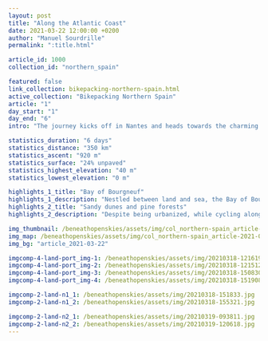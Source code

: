 ```yaml
---
layout: post
title: "Along the Atlantic Coast"
date: 2021-03-22 12:00:00 +0200
author: "Manuel Sourdrille"
permalink: ":title.html"

article_id: 1000
collection_id: "northern_spain"

featured: false
link_collection: bikepacking-northern-spain.html
active_collection: "Bikepacking Northern Spain"
article: "1"
day_start: "1"
day_end: "6"
intro: "The journey kicks off in Nantes and heads towards the charming Bay of Bourgneuf. Nowadays, the area is all about oyster and salt farming, giving the scenery a unique touch. Once you move past the bay and cruise from La-Barre-de-Monts to La-Faute-sur-Mer, you'll notice the coastline is mostly urbanized, though its inhabitants remain sparse during the winter months. Scattered along the shoreline are pockets of dunes and pine forests, standing guard over the wetlands nestled farther inland. Moving on from La Faute-sur-Mer, you'll discover the Baie de l'Aiguillon, where the river La Sèvre Nortaise joins the Atlantic Ocean – a bustling hub for bird migrations. Following a pause in La Rochelle, I decided to switch from the EV1 to the V92, also known as La Flow Vélo, which led me towards Saintes. As I made my way to Saintes, a subtle transformation began to unfold, altering the landscape, vegetation, and architectural character that surrounded me."

statistics_duration: "6 days"
statistics_distance: "350 km"
statistics_ascent: "920 m"
statistics_surface: "24% unpaved"
statistics_highest_elevation: "40 m"
statistics_lowest_elevation: "0 m"

highlights_1_title: "Bay of Bourgneuf"
highlights_1_description: "Nestled between land and sea, the Bay of Bourgneuf is a charming and picturesque bay where oyster and salt farming create a harmonious landscape."
highlights_2_title: "Sandy dunes and pine forests"
highlights_2_description: "Despite being urbanized, while cycling along the EV1 between La-Barre-de-Monts and La-Faute-sur-Mer, you'll come across beautiful patches of sandy dunes and pine forests. Moreover, you'll be treated to the gentle and constant embrace of the ocean breeze."

img_thumbnail: /beneathopenskies/assets/img/col_northern-spain_article-2021-03-22_thumbnail.jpg
img_map: /beneathopenskies/assets/img/col_northern-spain_article-2021-03-22_map.jpg
img_bg: "article_2021-03-22"

imgcomp-4-land-port_img-1: /beneathopenskies/assets/img/20210318-121619.jpg
imgcomp-4-land-port_img-2: /beneathopenskies/assets/img/20210318-121512.jpg
imgcomp-4-land-port_img-3: /beneathopenskies/assets/img/20210318-150830.jpg
imgcomp-4-land-port_img-4: /beneathopenskies/assets/img/20210318-151908.jpg

imgcomp-2-land-n1_1: /beneathopenskies/assets/img/20210318-151833.jpg
imgcomp-2-land-n1_2: /beneathopenskies/assets/img/20210318-155321.jpg

imgcomp-2-land-n2_1: /beneathopenskies/assets/img/20210319-093811.jpg
imgcomp-2-land-n2_2: /beneathopenskies/assets/img/20210319-120618.jpg
---
```

